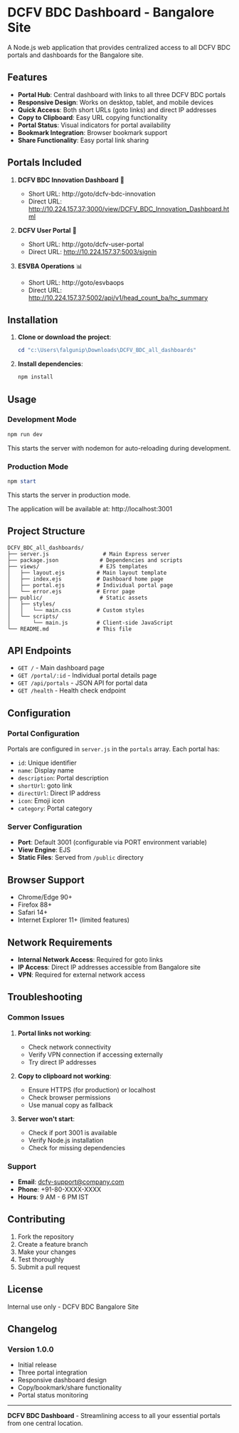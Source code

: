 # DCFV BDC Dashboard - Bangalore Site

A Node.js web application that provides centralized access to all DCFV BDC portals and dashboards for the Bangalore site.

## Features

- **Portal Hub**: Central dashboard with links to all three DCFV BDC portals
- **Responsive Design**: Works on desktop, tablet, and mobile devices
- **Quick Access**: Both short URLs (goto links) and direct IP addresses
- **Copy to Clipboard**: Easy URL copying functionality
- **Portal Status**: Visual indicators for portal availability
- **Bookmark Integration**: Browser bookmark support
- **Share Functionality**: Easy portal link sharing

## Portals Included

1. **DCFV BDC Innovation Dashboard** 🚀
   - Short URL: http://goto/dcfv-bdc-innovation
   - Direct URL: http://10.224.157.37:3000/view/DCFV_BDC_Innovation_Dashboard.html

2. **DCFV User Portal** 👥
   - Short URL: http://goto/dcfv-user-portal
   - Direct URL: http://10.224.157.37:5003/signin

3. **ESVBA Operations** 📊
   - Short URL: http://goto/esvbaops
   - Direct URL: http://10.224.157.37:5002/api/v1/head_count_ba/hc_summary

## Installation

1. **Clone or download the project**:
   ```powershell
   cd "c:\Users\falgunip\Downloads\DCFV_BDC_all_dashboards"
   ```

2. **Install dependencies**:
   ```powershell
   npm install
   ```

## Usage

### Development Mode
```powershell
npm run dev
```
This starts the server with nodemon for auto-reloading during development.

### Production Mode
```powershell
npm start
```
This starts the server in production mode.

The application will be available at: http://localhost:3001

## Project Structure

```
DCFV_BDC_all_dashboards/
├── server.js                 # Main Express server
├── package.json             # Dependencies and scripts
├── views/                   # EJS templates
│   ├── layout.ejs          # Main layout template
│   ├── index.ejs           # Dashboard home page
│   ├── portal.ejs          # Individual portal page
│   └── error.ejs           # Error page
├── public/                  # Static assets
│   ├── styles/
│   │   └── main.css        # Custom styles
│   └── scripts/
│       └── main.js         # Client-side JavaScript
└── README.md               # This file
```

## API Endpoints

- `GET /` - Main dashboard page
- `GET /portal/:id` - Individual portal details page
- `GET /api/portals` - JSON API for portal data
- `GET /health` - Health check endpoint

## Configuration

### Portal Configuration
Portals are configured in `server.js` in the `portals` array. Each portal has:
- `id`: Unique identifier
- `name`: Display name
- `description`: Portal description
- `shortUrl`: goto link
- `directUrl`: Direct IP address
- `icon`: Emoji icon
- `category`: Portal category

### Server Configuration
- **Port**: Default 3001 (configurable via PORT environment variable)
- **View Engine**: EJS
- **Static Files**: Served from `/public` directory

## Browser Support

- Chrome/Edge 90+
- Firefox 88+
- Safari 14+
- Internet Explorer 11+ (limited features)

## Network Requirements

- **Internal Network Access**: Required for goto links
- **IP Access**: Direct IP addresses accessible from Bangalore site
- **VPN**: Required for external network access

## Troubleshooting

### Common Issues

1. **Portal links not working**:
   - Check network connectivity
   - Verify VPN connection if accessing externally
   - Try direct IP addresses

2. **Copy to clipboard not working**:
   - Ensure HTTPS (for production) or localhost
   - Check browser permissions
   - Use manual copy as fallback

3. **Server won't start**:
   - Check if port 3001 is available
   - Verify Node.js installation
   - Check for missing dependencies

### Support

- **Email**: dcfv-support@company.com
- **Phone**: +91-80-XXXX-XXXX
- **Hours**: 9 AM - 6 PM IST

## Contributing

1. Fork the repository
2. Create a feature branch
3. Make your changes
4. Test thoroughly
5. Submit a pull request

## License

Internal use only - DCFV BDC Bangalore Site

## Changelog

### Version 1.0.0
- Initial release
- Three portal integration
- Responsive dashboard design
- Copy/bookmark/share functionality
- Portal status monitoring

---

**DCFV BDC Dashboard** - Streamlining access to all your essential portals from one central location.